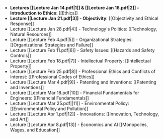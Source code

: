 - **Lectures [[Lecture Jan 14.pdf|1]] & [[Lecture Jan 16.pdf|2]] - Introduction to Ethics**: [[Ethics]]
- **Lecture [[Lecture Jan 21.pdf|3]] - Objectivity**: [[Objectivity and Ethical Response]]
- Lecture [[Lecture Jan 28.pdf|4]] - Technology's Politics: [[Technology, Natural Resources]] 
- Lecture [[Lecture Feb 4.pdf|5]] - Organizational Strategies: [[Organizational Strategies and Failure]]
- Lecture [[Lecture Feb 11.pdf|6]] - Safety Issues: [[Hazards and Safety Controls]]
- Lecture [[Lecture Feb 18.pdf|7]] - Intellectual Property: [[Intellectual Property]] 
- Lecture [[Lecture Feb 25.pdf|8]] - Professional Ethics and Conflicts of Interest: [[Professional Codes of Ethics]]
- Lecture [[Lecture Mar 4.pdf|9]] - Patenting and Inventions: [[Patenting and Inventions]]
- Lecture [[Lecture Mar 18.pdf|10]] - Financial Fundamentals for Engineers: [[Financial Fundamentals]]
- Lecture [[Lecture Mar 25.pdf||11]] - Environmental Policy: [[Environmental Policy and Pollution]]
- Lecture [[Lecture Apr 1.pdf|12]] - Innovations: [[Innovation, Technology, and Art]]
- Lecture [[Lecture Apr 8.pdf|13]] - Economics and AI [[Monopolies, Wages, and Education]]